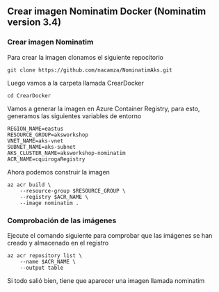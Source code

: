 ## Crear imagen Nominatim Docker (Nominatim version 3.4)
### Crear imagen Nominatim
Para crear la imagen clonamos el siguiente repocitorio
````
git clone https://github.com/nacamza/NominatimAks.git
````
Luego vamos a la carpeta llamada CrearDocker 
````
cd CrearDocker
````
Vamos a generar la imagen en Azure Container Registry, para esto, generamos las siguientes variables de entorno
````
REGION_NAME=eastus
RESOURCE_GROUP=aksworkshop
VNET_NAME=aks-vnet
SUBNET_NAME=aks-subnet
AKS_CLUSTER_NAME=aksworkshop-nominatim
ACR_NAME=cquirogaRegistry
````
Ahora podemos construir la imagen
````
az acr build \
    --resource-group $RESOURCE_GROUP \
    --registry $ACR_NAME \
    --image nominatim .
````
### Comprobación de las imágenes
Ejecute el comando siguiente para comprobar que las imágenes se han creado y almacenado en el registro
````
az acr repository list \
    --name $ACR_NAME \
    --output table
````
Si todo salió bien, tiene que aparecer una imagen llamada nominatim
